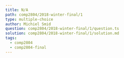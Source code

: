 ```yaml
---
title: N/A
path: comp2804/2018-winter-final/1
type: multiple-choice
author: Michiel Smid
question: comp2804/2018-winter-final/1/question.ts
solution: comp2804/2018-winter-final/1/solution.md
tags:
  - comp2804
  - comp2804-final
---
```

